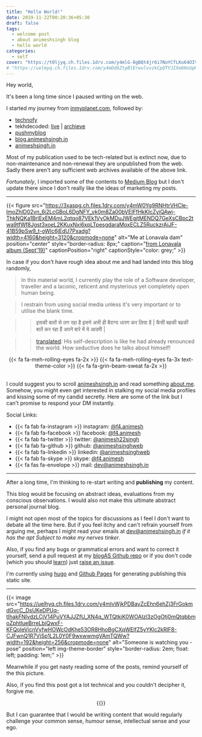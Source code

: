 ```yaml
---
title: "Hello World!"
date: 2019-11-22T00:20:36+05:30
draft: false
tags:
  - welcome post
  - about animeshsingh blog
  - hello world
categories:
  - self
cover: "https://t0ljyq.ch.files.1drv.com/y4mlG-8gBQt4jr6i7NoYCfLKu64OIVsCH-AVepnzCJsBMs7m0z62w3I1blNeKvX6svyLxkbrCJlue8lbViCaghLnBa3ivhW1WGwUkA21IsnbvIHRE2ys_BtbG56TYcgV3ig2EIx_Fr_ahrQhm3IV_AUWYVkfNDkt6C4vsa5AmM3yXmOnrXGDhCq0ncAwebTsNk8oXi6U2qkG7woS9NblHE2mQ?width=1152&height=864&cropmode=none"
# "https://uelmyq.ch.files.1drv.com/y4mDd6ZtpBlErwulvvzkCpQTYJIXe6HxUpKyry-mag-MDKW-G-BOpFZaz2q6xHxqGjkvqEQ28ub-rQnJcHstnQbfM6d8KTHN5vmOQy_sTnjllCsgBxlQ3nVhb1pU2afofulVd3xgsUuz0JpXm6w9SHFp3TW7CdDZnJGJAwRfhcsQqgBOorAO7be4dAoyvh5YTL8Mh3-OvKuqggMMKjEsPapgw?width=3264&height=2448&cropmode=none"
---
```


Hey world,

It's been a long time since I paused writing on the web.

I started my journey from [inmyplanet.com](http://web.archive.org/web/20150901000000*/inmyplanet.com), followed by:

- [technofy](http://web.archive.org/web/20150901000000*/technofy.inmyplanet.com)
- tekhdecoded: [live](https://tekhdecoded.com) | [archieve](http://web.archive.org/web/20160601000000*/tekhdecoded.com)
- [pushmyblog](http://web.archive.org/web/20160601000000*/pushmyblog.com)
- [blog.animeshsingh.in](http://web.archive.org/web/20180301000000*/blog.animeshsingh.in)
- [animeshsingh.in](http://web.archive.org/web/20171001000000*/animeshsingh.in)

Most of my publication used to be tech-related but is extinct now,
due to non-maintenance and non-renewal they are unpublished from the web. Sadly there aren't any sufficient web archives available of the above link.

_Fortunately_, I imported some of the contents to [Medium Blog](https://medium.com/@f4.animesh) but I don't update there since I don't really like the ideas of marketing my posts.

---

{{< figure src="https://3xaspg.ch.files.1drv.com/y4mW0Yg9RNHtrVHCle-lmoZhlD02vn_6i2LcGBoL6DgNFY_vk0m8Za00bVEIFfHkKIcZyiQAwj-ThkNQKa1BrlExEM4mL2qtqo87VEk1VyOkMDuJWEgjtMENDQ7GeXsCBpc2twa9tfWf8Jgst3xoeL2KKuxNxi6xpLTpesgdaraMpxECLZ5RuckzrAiJF-41B59pSw9_t-oWIc6jEdU7Pxadg?width=4160&height=3120&cropmode=none" alt="Me at Lonavala dam" position="center" style="border-radius: 8px;" caption="[from Lonavala album (Sept'19)](https://www.instagram.com/stories/highlights/18110271991025827/)" captionPosition="right" captionStyle="color: grey;" >}}

In case if you don't have rough idea about me and had landed into this blog randomly,

> In this material world, I currently play the role of a Software developer, traveller and a laconic, reticent and mysterious yet completely open human being.

> I restrain from using social media unless it's very important or to utilise the blank time.

> > इसकी बातों से लग रहा है इसने अभी ही बैराग्य धारण कर लिया है | कैसी बहकी बहकी बातें कर रहा हैं अपने बारे में ये आदमी |

> > [translated](https://translate.google.com/#view=home&op=translate&sl=auto&tl=en&text=iski%20baaton%20se%20lag%20rha%20hai%20isne%20abhi%20hi%20bairagya%20dharan%20kar%20liya%20hai.%20Kaisi%20behki%20behki%20baatein%20kar%20raha%20hain%20apne%20baarein%20mein%20ye%20aadmi.): His self-description is like he had already renounced the world. How seductive does he talks about himself!

<center>
{{< fa fa-meh-rolling-eyes fa-2x >}}
{{< fa fa-meh-rolling-eyes fa-3x text-theme-color >}}
{{< fa fa-grin-beam-sweat fa-2x >}}
</center>

<br />

I could suggest you to scroll [animeshsingh.in](https://animeshsingh.in) and read something [about.me](https://about.me/animesh22singh). Somehow, you might even get interested in stalking my social media profiles and kissing some of my candid secretly. Here are some of the link but I can't promise to respond your DM instantly.

Social Links:

<!-- <i class="fab fa-instagram"></i> -->
- {{< fa fab fa-instagram >}} 
 instagram: [@f4.animesh](https://www.instagram.com/f4.animesh/)
- {{< fa fab fa-facebook >}} facebook: [@f4.animesh](https://www.facebook.com/f4.animesh)
- {{< fa fab fa-twitter >}} twitter: [@animesh22singh](https://twitter.com/animesh22singh)
- {{< fa fab fa-github >}} github: [@animeshsinghweb](https://github.com/animeshsinghweb)
- {{< fa fab fa-linkedin >}} linkedin: [@animeshsinghweb](https://www.linkedin.com/in/animeshsinghweb/)
- {{< fa fab fa-skype >}} skype: [@f4.animesh](https://join.skype.com/invite/piuURd4i7RqL)
- {{< fa fas fa-envelope >}} mail: [dev@animeshsingh.in](mailto:dev@animeshsingh.in)

---

After a long time, I'm thinking to re-start writing and **publishing** my content.

This blog would be focusing on abstract ideas, evaluations from my conscious observations. I would also not make this ultimate abstract personal journal blog.

I might not open most of the topics for discussions as I feel I don't want to debate all the time here. But if you feel itchy and can't refrain yourself from arguing me, perhaps I might read your emails at [dev@animeshsingh.in](mailto:dev@animeshsingh.in) _if it has the apt Subject to make my nerves tinker_.

Also, if you find any bugs or grammatical errors and want to correct it yourself, send a pull request at my [blogAS Github repo](https://github.com/animeshsinghweb/blogAS) or if you don't code (which you should [learn](https://www.youtube.com/channel/UC_VQTeESn5rDLknJi9xbscA)) just [raise an issue](https://github.com/animeshsinghweb/blogAS/issues/new).

I'm currently using [hugo](https://gohugo.io/getting-started/quick-start/) and [Github Pages](https://pages.github.com/) for generating publishing this static site.


---

{{< image src="https://uelhyq.ch.files.1drv.com/y4mIvWjkPDBayZcEhn6ehZj3FrGokmdGvcC_DsUKeDPUq-tIhakFNIvdzLCjV14PuVYAJJZfU_XN4q_WTQtkiK0WOAIzl3zOgOtj0mQtqbbmoZphtlueBrreLbiQwxF-KFQoleVicnVyfwHOWcOdKhe53OR8HhoBgCXqWElfZ5yYKlc2kRlF8-CJFwnQ1R7VjSp1L2L0Y0F9wxwwmgVAmTQWw?width=192&height=256&cropmode=none" alt="Someone is watching you - pose" position="left img-theme-border" style="border-radius: 2em; float: left; padding: 1em;" >}}

Meanwhile if you get nasty reading some of the posts, remind yourself of the this picture.

Also, if you find this post got a lot technical and you couldn't decipher it, forgive me.

<center>
  {{<fa fa-praying-hands fa-2x center text-theme-color >}}
</center>

But I can guarantee that I would be writing content that would regularly challenge your common sense, humour sense, intellectual sense and your ego.
